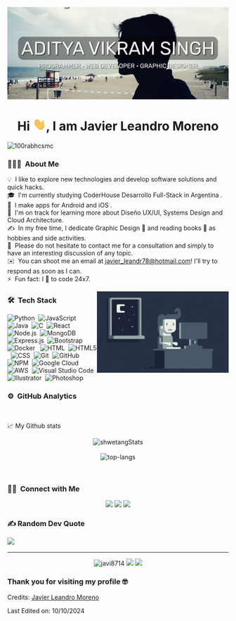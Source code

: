 ![Aditya Vikram Singh Banner](https://raw.githubusercontent.com/AVS1508/AVS1508/master/assets/Aditya%20Vikram%20Singh%20Banner.jpg)

<h1 align="center">Hi <img src="https://raw.githubusercontent.com/ABSphreak/ABSphreak/master/gifs/Hi.gif" width="30px">, I am Javier Leandro Moreno </h1>

<!-- ## &nbsp;Hey there! I'm Javier Leandro Moreno --> 

<p align="left"> <img src="https://komarev.com/ghpvc/?username=100rabhcsmc&label=Profile%20views&color=0e75b6&style=flat" alt="100rabhcsmc" /> </p>


### 👨🏻‍💻 &nbsp;About Me

💡  &nbsp;I like to explore new technologies and develop software solutions and quick hacks.\
🎓 &nbsp;I'm currently studying CoderHouse Desarrollo Full-Stack in Argentina .\
📱  &nbsp;I make apps for Android and iOS .\
🌱 &nbsp;I'm on track for learning more about Diseño UX/UI, Systems Design and Cloud Architecture.\
✍️ &nbsp;In my free time, I dedicate Graphic Design 🎨 and reading books 📖 as hobbies and side activities.\
💬 &nbsp;Please do not hesitate to contact me for a consultation and simply to have an interesting discussion of any topic.\
✉️ &nbsp;You can shoot me an  email at javier_leandr78@hotmail.com! I'll try to respond as soon as I can.\
⚡ &nbsp;Fun fact: I 💖 to code 24x7.


<img alt="Night Coding" src="https://raw.githubusercontent.com/AVS1508/AVS1508/master/assets/Night-Coding.gif" align="right"/>

### 🛠 &nbsp;Tech Stack

![Python](https://img.shields.io/badge/-Python-05122A?style=flat&logo=python)&nbsp;
![JavaScript](https://img.shields.io/badge/-JavaScript-05122A?style=flat&logo=javascript)&nbsp;
![Java](https://img.shields.io/badge/-Java-05122A?style=flat&logo=Java&logoColor=FFA518)&nbsp;
![C](https://img.shields.io/badge/-C-05122A?style=flat&logo=C&logoColor=A8B9CC)&nbsp;
![React](https://img.shields.io/badge/-React-05122A?style=flat&logo=react)&nbsp;
![Node.js](https://img.shields.io/badge/-Node.js-05122A?style=flat&logo=node.js)&nbsp;
![MongoDB](https://img.shields.io/badge/MongoDB-%234ea94b.svg?style=for-the-badge&logo=mongodb&logoColor=white)&nbsp;
![Express.js](https://img.shields.io/badge/express.js-%23404d59.svg?style=for-the-badge&logo=express&logoColor=%2361DAFB)&nbsp;
![Bootstrap](https://img.shields.io/badge/-Bootstrap-05122A?style=flat&logo=bootstrap&logoColor=563D7C)\
![Docker](https://img.shields.io/badge/docker-%230db7ed.svg?style=for-the-badge&logo=docker&logoColor=white) &nbsp;
![HTML](https://img.shields.io/badge/-HTML-05122A?style=flat&logo=HTML5)&nbsp;
![HTML5](https://img.shields.io/badge/html5-%23E34F26.svg?style=for-the-badge&logo=html5&logoColor=white) &nbsp;
![CSS](https://img.shields.io/badge/-CSS-05122A?style=flat&logo=CSS3&logoColor=1572B6)&nbsp;
![Git](https://img.shields.io/badge/-Git-05122A?style=flat&logo=git)&nbsp;
![GitHub](https://img.shields.io/badge/-GitHub-05122A?style=flat&logo=github)&nbsp;
![NPM](https://img.shields.io/badge/NPM-%23000000.svg?style=for-the-badge&logo=npm&logoColor=white)&nbsp;
![Google Cloud](https://img.shields.io/badge/GoogleCloud-%234285F4.svg?style=for-the-badge&logo=google-cloud&logoColor=white)&nbsp;
![AWS](https://img.shields.io/badge/AWS-%23FF9900.svg?style=for-the-badge&logo=amazon-aws&logoColor=white)&nbsp;
![Visual Studio Code](https://img.shields.io/badge/-Visual%20Studio%20Code-05122A?style=flat&logo=visual-studio-code&logoColor=007ACC)&nbsp;
![Illustrator](https://img.shields.io/badge/-Illustrator-05122A?style=flat&logo=adobe-illustrator)&nbsp;
![Photoshop](https://img.shields.io/badge/-Photoshop-05122A?style=flat&logo=adobe-photoshop)&nbsp;


### ⚙️ &nbsp;GitHub Analytics
<br>

📈 My Github stats <br />
<p align="center">
  <img src="https://github-readme-stats.vercel.app/api?username=Shwetang550&theme=dark&show_icons=true" alt="shwetangStats" />  
  <br />
  <br />
  <img src="https://github-readme-stats.vercel.app/api/top-langs/?username=Shwetang550&layout=compact&theme=dark" alt="top-langs" />
</p>

<br>

### 🤝🏻 &nbsp;Connect with Me

<p align="center">
<a href="https://linkedin.com/in/javier-leandro-moreno"><img src="https://img.shields.io/badge/-Javier%20Leandro%20Moreno-0077B5?style=flat&logo=Linkedin&logoColor=white"/></a>
<a href="https://instagram.com/javierlm14"><img src="https://img.shields.io/badge/-@javierlm14__-E4405F?style=flat&logo=Instagram&logoColor=white"/></a>
<a href="https://facebook.com/AVS1508"><img src="https://img.shields.io/badge/-@AVS1508-1877F2?style=flat&logo=Facebook&logoColor=white"/></a>



### ✍️ Random Dev Quote
![](https://quotes-github-readme.vercel.app/api?type=horizontal&theme=radical)


-----

<p align="center">
  <img src="https://komarev.com/ghpvc/?username=javi8714" alt="javi8714" />
    <a href="https://github.com/javi8714/"><img src="https://img.shields.io/github/followers/javi8714?style=flat-square?color=%234CC61E&label=GitHub%20Followers%20"/></a>
  <a href="https://github.com/javi8714/"><img src="https://img.shields.io/github/last-commit/javi8714/javi8714?style=flat-square?color=red&label=Last%20Updated%20"/></a>
</p>

### Thank you for visiting my profile 🤓 

Credits: [Javier Leandro Moreno](https://github.com/AVS1508)

Last Edited on: 10/10/2024
